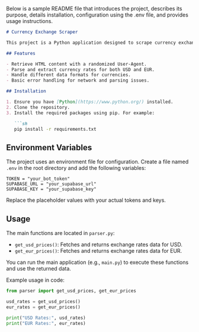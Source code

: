 Below is a sample README file that introduces the project, describes its purpose, details installation, configuration using the .env file, and provides usage instructions.

```markdown
# Currency Exchange Scraper

This project is a Python application designed to scrape currency exchange rates from a specified website. It uses web scraping libraries such as `requests`, `BeautifulSoup`, and `fake_useragent` to retrieve and parse data from the target website. The project supports fetching rates for USD and EUR using dedicated functions found in the code file `parser.py`.

## Features

- Retrieve HTML content with a randomized User-Agent.
- Parse and extract currency rates for both USD and EUR.
- Handle different data formats for currencies.
- Basic error handling for network and parsing issues.

## Installation

1. Ensure you have [Python](https://www.python.org/) installed.
2. Clone the repository.
3. Install the required packages using pip. For example:

   ```sh
   pip install -r requirements.txt
   ```

## Environment Variables

The project uses an environment file for configuration. Create a file named `.env` in the root directory and add the following variables:

```dotenv
TOKEN = "your_bot_token"
SUPABASE_URL = "your_supabase_url"
SUPABASE_KEY = "your_supabase_key"
```

Replace the placeholder values with your actual tokens and keys.

## Usage

The main functions are located in `parser.py`:

- `get_usd_prices()`: Fetches and returns exchange rates data for USD.
- `get_eur_prices()`: Fetches and returns exchange rates data for EUR.

You can run the main application (e.g., `main.py`) to execute these functions and use the returned data. 

Example usage in code:

```python
from parser import get_usd_prices, get_eur_prices

usd_rates = get_usd_prices()
eur_rates = get_eur_prices()

print("USD Rates:", usd_rates)
print("EUR Rates:", eur_rates)
```